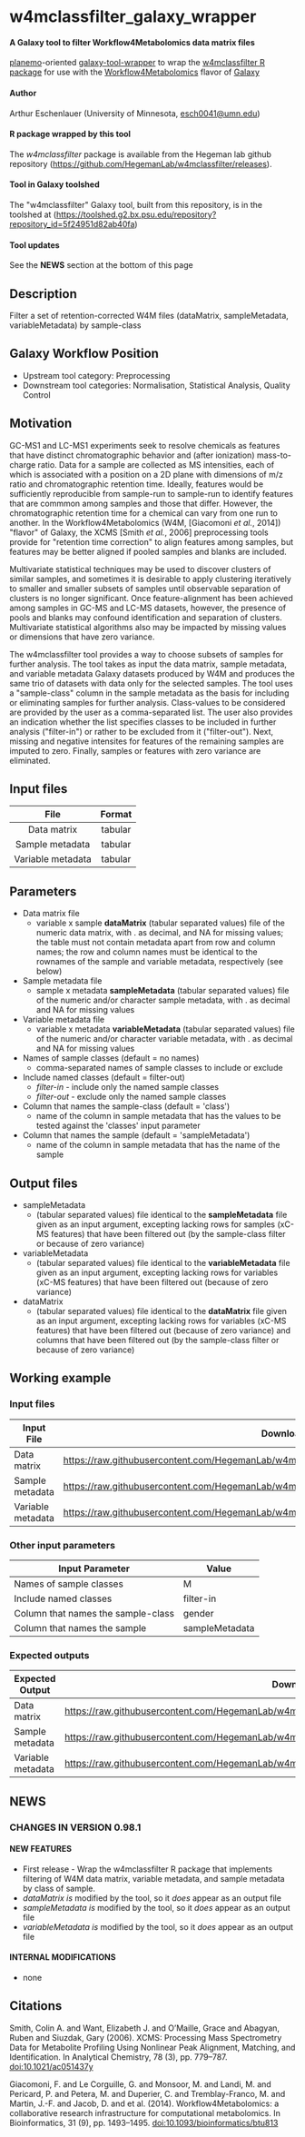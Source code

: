 # w4mclassfilter_galaxy_wrapper

#### A Galaxy tool to filter Workflow4Metabolomics data matrix files

[planemo](http://planemo.readthedocs.io/en/latest/)-oriented
[galaxy-tool-wrapper](https://docs.galaxyproject.org/en/latest/dev/schema.htm) to wrap the
[w4mclassfilter R package](https://github.com/HegemanLab/w4mclassfilter) for use with the
[Workflow4Metabolomics](http://workflow4metabolomics.org/) flavor of
[Galaxy](https://galaxyproject.org/)

#### Author

Arthur Eschenlauer (University of Minnesota, esch0041@umn.edu)

#### R package wrapped by this tool

The *w4mclassfilter* package is available from the Hegeman lab github repository (https://github.com/HegemanLab/w4mclassfilter/releases).

#### Tool in Galaxy toolshed

The "w4mclassfilter" Galaxy tool, built from this repository, is in the toolshed at (https://toolshed.g2.bx.psu.edu/repository?repository_id=5f24951d82ab40fa)

#### Tool updates

See the **NEWS** section at the bottom of this page

## Description

Filter a set of retention-corrected W4M files (dataMatrix, sampleMetadata, variableMetadata) by sample-class

## Galaxy Workflow Position

  - Upstream tool category: Preprocessing
  - Downstream tool categories: Normalisation, Statistical Analysis, Quality Control

## Motivation

GC-MS1 and LC-MS1 experiments seek to resolve chemicals as features that have distinct chromatographic behavior and (after ionization) mass-to-charge ratio. 
Data for a sample are collected as MS intensities, each of which is associated with a position on a 2D plane with dimensions of m/z ratio and chromatographic retention time.
Ideally, features would be sufficiently reproducible from sample-run to sample-run to identify features that are commmon among samples and those that differ. 
However, the chromatographic retention time for a chemical can vary from one run to another.
In the Workflow4Metabolomics (W4M, [Giacomoni *et al.*, 2014]) "flavor" of Galaxy, the XCMS [Smith *et al.*, 2006] preprocessing tools provide for "retention time correction" to align features among samples, but features may be better aligned if pooled samples and blanks are included.

Multivariate statistical techniques may be used to discover clusters of similar samples, and sometimes it is desirable to apply clustering iteratively to smaller and smaller subsets of samples until observable separation of clusters is no longer significant.
Once feature-alignment has been achieved among samples in GC-MS and LC-MS datasets, however, the presence of pools and blanks may confound identification and separation of clusters.
Multivariate statistical algorithms also may be impacted by missing values or dimensions that have zero variance.

The w4mclassfilter tool provides a way to choose subsets of samples for further analysis.
The tool takes as input the data matrix, sample metadata, and variable metadata Galaxy datasets produced by W4M and produces the same trio of datasets with data only for the selected samples.
The tool uses a "sample-class" column in the sample metadata as the basis for including or eliminating samples for further analysis.
Class-values to be considered are provided by the user as a comma-separated list.
The user also provides an indication whether the list specifies classes to be included in further analysis ("filter-in") or rather to be excluded from it ("filter-out").
Next, missing and negative intensites for features of the remaining samples are imputed to zero.
Finally, samples or features with zero variance are eliminated.

## Input files


| **File**                  | **Format** |
|:-------------------------:|:----------:|
|     Data matrix           |   tabular  |
|     Sample metadata       |   tabular  |
|     Variable metadata     |   tabular  |

## Parameters

* Data matrix file
  * variable x sample **dataMatrix** (tabular separated values) file of the numeric data matrix, with . as decimal, and NA for missing values; the table must not contain metadata apart from row and column names; the row and column names must be identical to the rownames of the sample and variable metadata, respectively (see below)
* Sample metadata file
  * sample x metadata **sampleMetadata** (tabular separated values) file of the numeric and/or character sample metadata, with . as decimal and NA for missing values
* Variable metadata file
	* variable x metadata **variableMetadata** (tabular separated values) file of the numeric and/or character variable metadata, with . as decimal and NA for missing values
* Names of sample classes (default = no names)
	* comma-separated names of sample classes to include or exclude
* Include named classes (default = filter-out)
	* *filter-in* - include only the named sample classes
	* *filter-out* - exclude only the named sample classes
* Column that names the sample-class (default = 'class')
	* name of the column in sample metadata that has the values to be tested against the 'classes' input parameter
* Column that names the sample (default = 'sampleMetadata')
	* name of the column in sample metadata that has the name of the sample

## Output files

* sampleMetadata
	* (tabular separated values) file identical to the **sampleMetadata** file given as an input argument, excepting lacking rows for samples (xC-MS features) that have been filtered out (by the sample-class filter or because of zero variance)
* variableMetadata
	* (tabular separated values) file identical to the **variableMetadata** file given as an input argument, excepting lacking rows for variables (xC-MS features) that have been filtered out (because of zero variance)
* dataMatrix
	* (tabular separated values) file identical to the **dataMatrix** file given as an input argument, excepting lacking rows for variables (xC-MS features) that have been filtered out (because of zero variance) and columns that have been filtered out (by the sample-class filter or because of zero variance)

## Working example

### Input files

| Input File        | Download from URL                                                                                            |
| ----------------- | ------------------------------------------------------------------------------------------------------------ |
| Data matrix       | https://raw.githubusercontent.com/HegemanLab/w4mclassfilter/master/tests/testthat/input_dataMatrix.tsv       |
| Sample metadata   | https://raw.githubusercontent.com/HegemanLab/w4mclassfilter/master/tests/testthat/input_sampleMetadata.tsv   |
| Variable metadata | https://raw.githubusercontent.com/HegemanLab/w4mclassfilter/master/tests/testthat/input_variableMetadata.tsv |

### Other input parameters

| Input Parameter                    | Value           |
| ---------------------------------- | --------------- |
| Names of sample classes            | M               |
| Include named classes              | filter-in       |
| Column that names the sample-class | gender          |
| Column that names the sample       | sampleMetadata  |

### Expected outputs

| Expected Output   | Download from URL                                                                                               |
| ----------------- | --------------------------------------------------------------------------------------------------------------- |
| Data matrix       | https://raw.githubusercontent.com/HegemanLab/w4mclassfilter/master/tests/testthat/expected_dataMatrix.tsv       |
| Sample metadata   | https://raw.githubusercontent.com/HegemanLab/w4mclassfilter/master/tests/testthat/expected_sampleMetadata.tsv   |
| Variable metadata | https://raw.githubusercontent.com/HegemanLab/w4mclassfilter/master/tests/testthat/expected_variableMetadata.tsv |

## NEWS

### CHANGES IN VERSION 0.98.1
#### NEW FEATURES
* First release - Wrap the w4mclassfilter R package that implements filtering of W4M data matrix, variable metadata, and sample metadata by class of sample.
* *dataMatrix* *is* modified by the tool, so it *does* appear as an output file
* *sampleMetadata* *is* modified by the tool, so it *does* appear as an output file
* *variableMetadata* *is* modified by the tool, so it *does* appear as an output file
#### INTERNAL MODIFICATIONS
* none

## Citations

Smith, Colin A. and Want, Elizabeth J. and O’Maille, Grace and Abagyan, Ruben and Siuzdak, Gary (2006). XCMS: Processing Mass Spectrometry Data for Metabolite Profiling Using Nonlinear Peak Alignment, Matching, and Identification. In Analytical Chemistry, 78 (3), pp. 779–787. [doi:10.1021/ac051437y](http://dx.doi.org/10.1021/ac051437y)

Giacomoni, F. and Le Corguille, G. and Monsoor, M. and Landi, M. and Pericard, P. and Petera, M. and Duperier, C. and Tremblay-Franco, M. and Martin, J.-F. and Jacob, D. and et al. (2014). Workflow4Metabolomics: a collaborative research infrastructure for computational metabolomics. In Bioinformatics, 31 (9), pp. 1493–1495. [doi:10.1093/bioinformatics/btu813](http://dx.doi.org/10.1093/bioinformatics/btu813)
